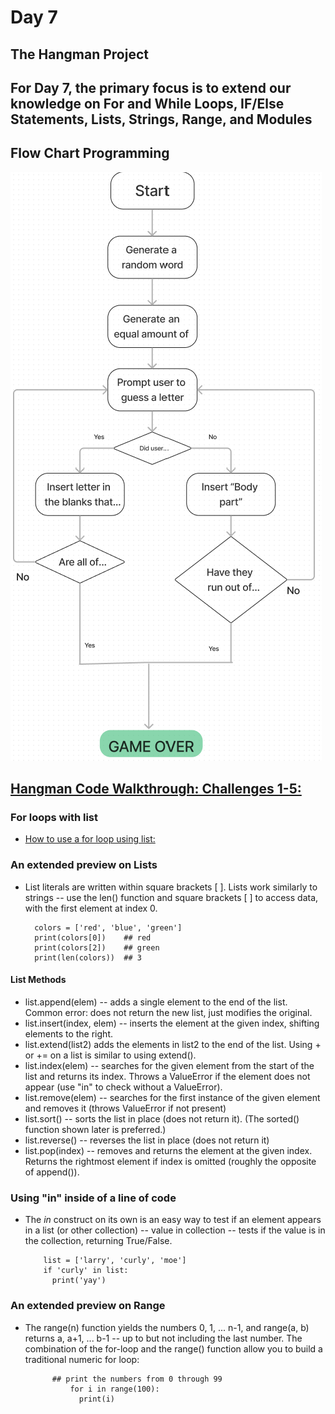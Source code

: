 # Day 7

## The Hangman Project

## For Day 7, the primary focus is to extend our knowledge on For and While Loops, IF/Else Statements, Lists, Strings, Range, and Modules

## Flow Chart Programming

![Alt text](../assets/Hangman%20Project%20UML.png)

## [Hangman Code Walkthrough: Challenges 1-5:](Day7.py)

### For loops with list

- [How to use a for loop using list:](https://developers.google.com/edu/python/lists#for-and-in)

### An extended preview on Lists

- List literals are written within square brackets [ ]. Lists work similarly to strings -- use the len() function and square brackets [ ] to access data, with the first element at index 0.

        colors = ['red', 'blue', 'green']
        print(colors[0])    ## red
        print(colors[2])    ## green
        print(len(colors))  ## 3

#### List Methods

- list.append(elem) -- adds a single element to the end of the list. Common error: does not return the new list, just modifies the original.
- list.insert(index, elem) -- inserts the element at the given index, shifting elements to the right.
- list.extend(list2) adds the elements in list2 to the end of the list. Using + or += on a list is similar to using extend().
- list.index(elem) -- searches for the given element from the start of the list and returns its index. Throws a ValueError if the element does not appear (use "in" to check without a ValueError).
- list.remove(elem) -- searches for the first instance of the given element and removes it (throws ValueError if not present)
- list.sort() -- sorts the list in place (does not return it). (The sorted() function shown later is preferred.)
- list.reverse() -- reverses the list in place (does not return it)
- list.pop(index) -- removes and returns the element at the given index. Returns the rightmost element if index is omitted (roughly the opposite of append()).

### Using "in" inside of a line of code

- The *in* construct on its own is an easy way to test if an element appears in a list (or other collection) -- value in collection -- tests if the value is in the collection, returning True/False.

          list = ['larry', 'curly', 'moe']
          if 'curly' in list:
            print('yay')

### An extended preview on Range

- The range(n) function yields the numbers 0, 1, ... n-1, and range(a, b) returns a, a+1, ... b-1 -- up to but not including the last number. The combination of the for-loop and the range() function allow you to build a traditional numeric for loop:

            ## print the numbers from 0 through 99
                for i in range(100):
                  print(i)
